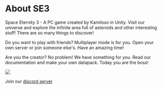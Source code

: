 # About SE3

Space Eternity 3 - A PC game created by Kamiloso in Unity. Visit our universe and explore
the infinite area full of asteroids and other interesting stuff! There are so many things to discover!

Do you want to play with friends? Multiplayer mode is for you. Open your own server
or join someone else's. Have an amazing time!

Are you the creator? No problem! We have something for you. Read our documentation
and make your own datapack. Today you are the boss!

![](/img/Space-Eternity-3.png)

Join our [discord server](https://discord.gg/e4ppBTRKhg)